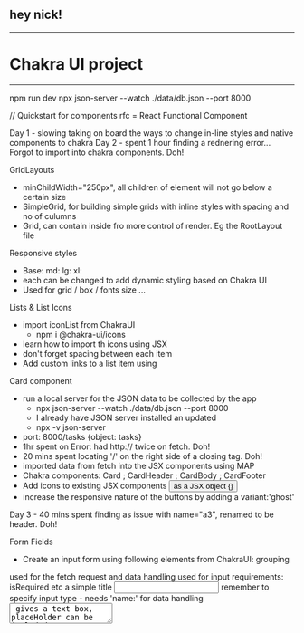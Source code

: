 ## hey nick! 

---

# Chakra UI project

---


npm run dev
npx json-server --watch ./data/db.json --port 8000

// Quickstart for components
rfc = React Functional Component


Day 1 - slowing taking on board the ways to change in-line styles and native components to chakra
Day 2 - spent 1 hour finding a rednering error... Forgot to import <Text /> into chakra components. Doh!

GridLayouts
- minChildWidth="250px", all children of element will not go below a certain size
- SimpleGrid, for building simple grids with inline styles with spacing and no of culumns
- Grid, can contain <GridItems> inside fro more control of render. Eg the RootLayout file

Responsive styles
- Base: md: lg: xl:
- each can be changed to add dynamic styling based on Chakra UI
- Used for grid / box / fonts size ...

Lists & List Icons
- import iconList from ChakraUI
    + npm i @chakra-ui/icons
- learn how to import th icons using <ListIcon /> JSX
- don't forget spacing between each item
- Add custom links to a list item using <NavLink /> 

Card component
- run a local server for the JSON data to be collected by the app
    + npx json-server --watch ./data/db.json --port 8000
    + I already have JSON server installed an updated
    + npx -v json-server
- port: 8000/tasks {object: tasks} 
- 1hr spent on Error: had http:// twice on fetch. Doh!
- 20 mins spent locating '/' on the right side of a closing <card> tag. Doh!
- imported data from fetch into the JSX components using MAP
- Chakra components: Card ; CardHeader ; CardBody ; CardFooter
- Add icons to existing JSX components <button> as a JSX object {<ViewIcon>}
- increase the responsive nature of the buttons by adding a variant:'ghost'


Day 3 - 40 mins spent finding as issue with name="a3", renamed to be header. Doh!

Form Fields
- Create an input form using following elements from ChakraUI:
<Box> grouping
<Form> used for the fetch request and data handling
<FormControl> used for input requirements: isRequired etc
<FormLabel> a simple title 
<Input> remember to specify input type
- needs 'name:' for data handling
<TextArea> gives a text box, placeHolder can be included
- needs 'name:' for data handling
<CheckBox> simple, gives a boolean statement
<Button> give this a type: 'submit' so the data in the form renders in the 'Header'
 
 - redirect from React-Router-DOM, used in return statemtnt for create 'Action' function

 Toast Component
 Like a pop-up used to give feedback to users after an action has taken place
 - apply a new funciton to an onClick event for 'Logout'
 - envoke the Chakra component useToast() inside this function
 - change the properties of the toast
 + color, icon, heater, body text 

Avatar components
For small photos with static or dynamic properties
- using tags: 
<Avatar> for image
<AvatarBadge> for alerts and updates. Should contain <text>

Chakra Themes
Breakpoints, colour shcemes, sizes etc
- 

---

# Deloying to Netlify

instead of using json-server, create a custom function file that returns static data in json form:
https://docs.netlify.com/functions/create/?fn-language=js


